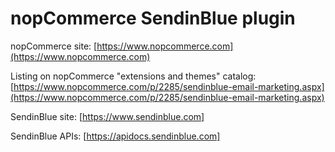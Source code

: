 nopCommerce SendinBlue plugin
===========

nopCommerce site: [https://www.nopcommerce.com](https://www.nopcommerce.com)


Listing on nopCommerce "extensions and themes" catalog: [https://www.nopcommerce.com/p/2285/sendinblue-email-marketing.aspx](https://www.nopcommerce.com/p/2285/sendinblue-email-marketing.aspx)


SendinBlue site: [https://www.sendinblue.com]

SendinBlue APIs: [https://apidocs.sendinblue.com]
